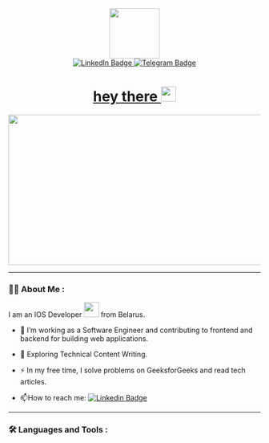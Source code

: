 <div id="header" align="center">
  <img src="https://media.giphy.com/media/UqAlDtPrxUIT1yYmFp/giphy-downsized-large.gif" width="100"/>
</div>

<div id="badges" align="center">
  <a href="https://www.linkedin.com/in/кирилл-doomfist-42a635230/">
    <img src="https://img.shields.io/badge/LinkedIn-blue?style=for-the-badge&logo=linkedin&logoColor=white" alt="LinkedIn Badge"/>
  </a>
  <a href="https://t.me/mikedexterisaniceguy">
    <img src="https://img.shields.io/badge/Telegram-red?style=for-the-badge&logo=telegram&logoColor=white" alt="Telegram Badge"/>
    <h1>
    hey there
    <img src="https://media.giphy.com/media/hvRJCLFzcasrR4ia7z/giphy.gif" width="30px"/>
    </h1>
  </a>
</div>

<div align="center">
  <img src="https://media.giphy.com/media/dWesBcTLavkZuG35MI/giphy.gif" width="600" height="300"/>
</div>

---

### :man_technologist: About Me :

I am an IOS Developer <img src="https://media.giphy.com/media/WUlplcMpOCEmTGBtBW/giphy.gif" width="30"> from Belarus.

- :telescope: I’m working as a Software Engineer and contributing to frontend and backend for building web applications.

- :seedling: Exploring Technical Content Writing.

- :zap: In my free time, I solve problems on GeeksforGeeks and read tech articles.

- :mailbox:How to reach me: [![Linkedin Badge](https://img.shields.io/badge/-mikedexterisaniceguy-blue?style=flat&logo=Linkedin&logoColor=white)](https://www.linkedin.com/in/кирилл-doomfist-42a635230/)

---

### :hammer_and_wrench: Languages and Tools :


